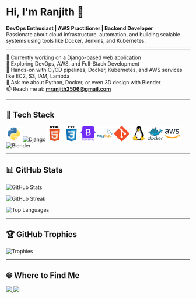 # Hi, I'm Ranjith 👋

**DevOps Enthusiast | AWS Practitioner | Backend Developer**  
Passionate about cloud infrastructure, automation, and building scalable systems using tools like Docker, Jenkins, and Kubernetes.

---

🔭 Currently working on a Django-based web application  
🌱 Exploring DevOps, AWS, and Full-Stack Development  
🔧 Hands-on with CI/CD pipelines, Docker, Kubernetes, and AWS services like EC2, S3, IAM, Lambda  
💬 Ask me about Python, Docker, or even 3D design with Blender  
📫 Reach me at: **mranjith2506@gmail.com**

---


## 🗿 Tech Stack
<p align="left">
  <img src="https://raw.githubusercontent.com/devicons/devicon/master/icons/python/python-original.svg" alt="Python" width="42" height="42"/>
  <img src="https://cdn.worldvectorlogo.com/logos/django.svg" alt="Django" width="42" height="42"/>
  <img src="https://raw.githubusercontent.com/devicons/devicon/master/icons/html5/html5-original-wordmark.svg" alt="HTML5" width="42" height="42"/>
  <img src="https://raw.githubusercontent.com/devicons/devicon/master/icons/css3/css3-original-wordmark.svg" alt="CSS3" width="42" height="42"/>
  <img src="https://raw.githubusercontent.com/devicons/devicon/master/icons/bootstrap/bootstrap-plain-wordmark.svg" alt="Bootstrap" width="42" height="42"/>
  <img src="https://raw.githubusercontent.com/devicons/devicon/master/icons/mysql/mysql-original-wordmark.svg" alt="MySQL" width="42" height="42"/>
  <img src="https://raw.githubusercontent.com/devicons/devicon/master/icons/git/git-original.svg" alt="Git" width="42" height="42"/>
  <img src="https://raw.githubusercontent.com/devicons/devicon/master/icons/linux/linux-original.svg" alt="Linux" width="42" height="42"/>
  <img src="https://raw.githubusercontent.com/devicons/devicon/master/icons/docker/docker-original-wordmark.svg" alt="Docker" width="42" height="42"/>
  <img src="https://raw.githubusercontent.com/devicons/devicon/master/icons/amazonwebservices/amazonwebservices-original-wordmark.svg" alt="AWS" width="42" height="42"/>
  <img src="https://download.blender.org/branding/community/blender_community_badge_white.svg" alt="Blender" width="42" height="42"/>
</p>

---

## 📊 GitHub Stats
<p align="left">
  <img src="https://github-readme-stats.vercel.app/api?username=rxnjitth&show_icons=true&theme=radical" alt="GitHub Stats" />
</p>
<p align="left">
  <img src="https://github-readme-streak-stats.herokuapp.com/?user=rxnjitth&theme=radical" alt="GitHub Streak" />
</p>
<p align="left">
  <img src="https://github-readme-stats.vercel.app/api/top-langs?username=rxnjitth&layout=compact&theme=radical" alt="Top Languages" />
</p>

---

## 🏆 GitHub Trophies
<p align="left">
  <img src="https://github-profile-trophy.vercel.app/?username=rxnjitth&theme=onedark" alt="Trophies" />
</p>

---

## 🌐 Where to Find Me
<p>
  <a href="https://www.linkedin.com/in/ranjithmsundaram/" target="_blank">
    <img src="https://img.shields.io/badge/LinkedIn-0077B5?style=for-the-badge&logo=linkedin&logoColor=white" />
  </a>
  <a href="https://www.instagram.com/rxnjitth/" target="_blank">
    <img src="https://img.shields.io/badge/Instagram-E4405F?style=for-the-badge&logo=instagram&logoColor=white" />
  </a>
</p>
